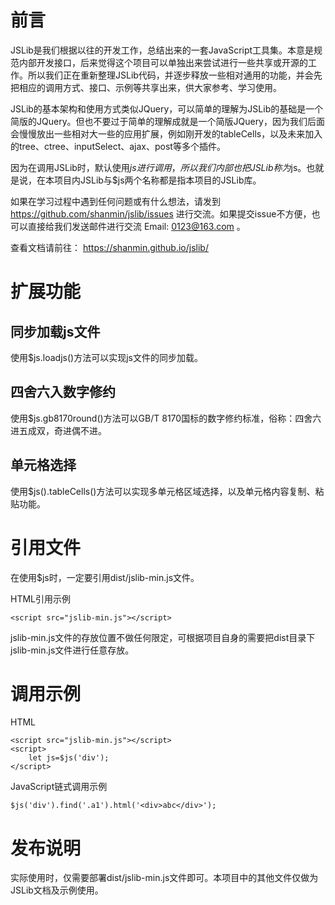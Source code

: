 # 前言
JSLib是我们根据以往的开发工作，总结出来的一套JavaScript工具集。本意是规范内部开发接口，后来觉得这个项目可以单独出来尝试进行一些共享或开源的工作。所以我们正在重新整理JSLib代码，并逐步释放一些相对通用的功能，并会先把相应的调用方式、接口、示例等共享出来，供大家参考、学习使用。

JSLib的基本架构和使用方式类似JQuery，可以简单的理解为JSLib的基础是一个简版的JQuery。但也不要过于简单的理解成就是一个简版JQuery，因为我们后面会慢慢放出一些相对大一些的应用扩展，例如刚开发的tableCells，以及未来加入的tree、ctree、inputSelect、ajax、post等多个插件。

因为在调用JSLib时，默认使用$js进行调用，所以我们内部也把JSLib称为$js。也就是说，在本项目内JSLib与$js两个名称都是指本项目的JSLib库。

如果在学习过程中遇到任何问题或有什么想法，请发到 https://github.com/shanmin/jslib/issues 进行交流。如果提交issue不方便，也可以直接给我们发送邮件进行交流 Email: 0123@163.com 。

查看文档请前往： https://shanmin.github.io/jslib/

# 扩展功能
## 同步加载js文件
使用$js.loadjs()方法可以实现js文件的同步加载。
## 四舍六入数字修约
使用$js.gb8170round()方法可以GB/T 8170国标的数字修约标准，俗称：四舍六进五成双，奇进偶不进。
## 单元格选择
使用$js().tableCells()方法可以实现多单元格区域选择，以及单元格内容复制、粘贴功能。

# 引用文件
在使用$js时，一定要引用dist/jslib-min.js文件。

HTML引用示例
```
<script src="jslib-min.js"></script>
```
jslib-min.js文件的存放位置不做任何限定，可根据项目自身的需要把dist目录下jslib-min.js文件进行任意存放。

# 调用示例
HTML
```
<script src="jslib-min.js"></script>
<script>
	let js=$js('div');
</script>
```
JavaScript链式调用示例
```
$js('div').find('.a1').html('<div>abc</div>');
```

# 发布说明
实际使用时，仅需要部署dist/jslib-min.js文件即可。本项目中的其他文件仅做为JSLib文档及示例使用。